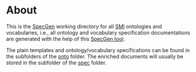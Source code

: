 About
=====

This is the [SpecGen](https://github.com/zazi/specgen) working directory for all [SMI](http://smiy.org/) ontologies and vocabularies, i.e., all ontology and vocabulary specification documentations are generated with the help of this [SpecGen tool](https://github.com/zazi/specgen).

The plain templates and ontology/vocabulary specifications can be found in the subfolders of the [onto](https://github.com/smiy/specgen_working_dir/tree/master/onto) folder.
The enriched documents will usually be stored in the subfolder of the [spec](https://github.com/smiy/specgen_working_dir/tree/master/spec) folder.